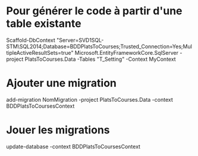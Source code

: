 ﻿# Pour générer le code à partir d'une table existante
Scaffold-DbContext "Server=SVD1SQL-STM\SQL2014;Database=BDDPlatsToCourses;Trusted_Connection=Yes;MultipleActiveResultSets=true" Microsoft.EntityFrameworkCore.SqlServer -project PlatsToCourses.Data -Tables "T_Setting" -Context MyContext

# Ajouter une migration
add-migration NomMigration -project PlatsToCourses.Data -context BDDPlatsToCoursesContext

# Jouer les migrations
update-database -context BDDPlatsToCoursesContext